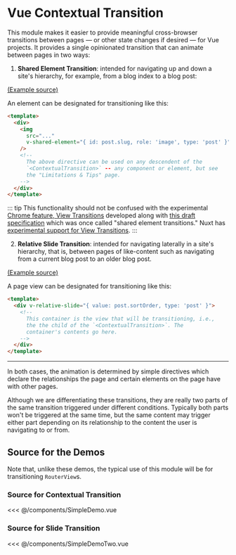 <script setup>
import SimpleDemo from './components/SimpleDemo.vue'
import SimpleDemoTwo from './components/SimpleDemoTwo.vue'
</script>

# Vue Contextual Transition

This module makes it easier to provide meaningful cross-browser transitions between pages — or other state changes if desired — for Vue projects. It provides a single opinionated transition that can animate between pages in two ways:

1. **Shared Element Transition**: intended for navigating up and down a site's hierarchy, for example, from a blog index to a blog post:
  
  <SimpleDemo />

  [(Example source)](#source-for-contextual-transition)

  An element can be designated for transitioning like this:

  ```html
  <template>
    <div>
      <img
        src="..."
        v-shared-element="{ id: post.slug, role: 'image', type: 'post' }"
      />
      <!--
        The above directive can be used on any descendent of the
        `<ContextualTransition>` -- any component or element, but see
        the "Limitations & Tips" page.
      -->
    </div>
  </template>
  ```

  ::: tip
  This functionality should not be confused with the experimental [Chrome feature, View Transitions](https://developer.chrome.com/docs/web-platform/view-transitions/) developed along with [this draft specification](https://drafts.csswg.org/css-view-transitions-1/) which was once called "shared element transitions." Nuxt has [experimental support for View Transitions](https://nuxt.com/docs/getting-started/transitions#view-transitions-api-experimental).
  :::

2. **Relative Slide Transition**: intended for navigating laterally in a site's hierarchy, that is, between pages of like-content such as navigating from a current blog post to an older blog post.
  
  <SimpleDemoTwo />

  [(Example source)](#source-for-slide-transition)

  A page view can be designated for transitioning like this:

  ```html
  <template>
    <div v-relative-slide="{ value: post.sortOrder, type: 'post' }">
      <!--
        This container is the view that will be transitioning, i.e.,
        the the child of the `<ContextualTransition>`. The
        container's contents go here.
      -->
    </div>
  </template>
  ```

---

In both cases, the animation is determined by simple directives which declare the relationships the page and certain elements on the page have with other pages.

Although we are differentiating these transitions, they are really two parts of the same transition triggered under different conditions. Typically both parts won't be triggered at the same time, but the same content may trigger either part depending on its relationship to the content the user is navigating to or from.

## Source for the Demos

Note that, unlike these demos, the typical use of this module will be for transitioning `RouterView`s.

### Source for Contextual Transition

<<< @/components/SimpleDemo.vue

### Source for Slide Transition

<<< @/components/SimpleDemoTwo.vue


